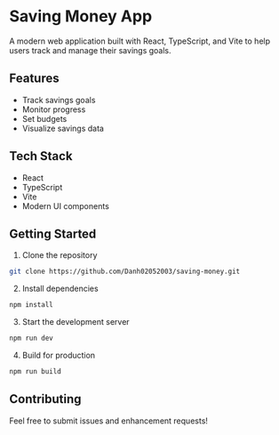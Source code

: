 # Saving Money App

A modern web application built with React, TypeScript, and Vite to help users track and manage their savings goals.

## Features

- Track savings goals
- Monitor progress
- Set budgets
- Visualize savings data

## Tech Stack

- React
- TypeScript
- Vite
- Modern UI components

## Getting Started

1. Clone the repository
```bash
git clone https://github.com/Danh02052003/saving-money.git
```

2. Install dependencies
```bash
npm install
```

3. Start the development server
```bash
npm run dev
```

4. Build for production
```bash
npm run build
```

## Contributing

Feel free to submit issues and enhancement requests!
